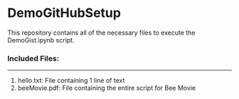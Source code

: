 # DemoGitHubSetup
This repository contains all of the necessary files to execute the DemoGist.ipynb script.

### Included Files:
---
1. hello.txt: File containing 1 line of text
2. beeMovie.pdf: File containing the entire script for Bee Movie

